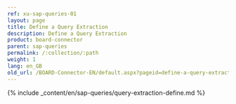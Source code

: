 ```yaml
---
ref: xu-sap-queries-01
layout: page
title: Define a Query Extraction
description: Define a Query Extraction
product: board-connector
parent: sap-queries
permalink: /:collection/:path
weight: 1
lang: en_GB
old_url: /BOARD-Connector-EN/default.aspx?pageid=define-a-query-extraction
---
```

{% include _content/en/sap-queries/query-extraction-define.md %}



